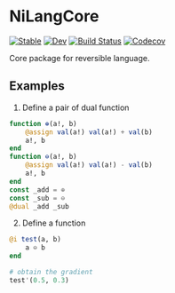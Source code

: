 # NiLangCore

[![Stable](https://img.shields.io/badge/docs-stable-blue.svg)](https://GiggleLiu.github.io/NiLangCore.jl/stable)
[![Dev](https://img.shields.io/badge/docs-dev-blue.svg)](https://GiggleLiu.github.io/NiLangCore.jl/dev)
[![Build Status](https://travis-ci.com/GiggleLiu/NiLangCore.jl.svg?branch=master)](https://travis-ci.com/GiggleLiu/NiLangCore.jl)
[![Codecov](https://codecov.io/gh/GiggleLiu/NiLangCore.jl/branch/master/graph/badge.svg)](https://codecov.io/gh/GiggleLiu/NiLangCore.jl)

Core package for reversible language.

## Examples
1. Define a pair of dual function
```julia
function ⊕(a!, b)
    @assign val(a!) val(a!) + val(b)
    a!, b
end
function ⊖(a!, b)
    @assign val(a!) val(a!) - val(b)
    a!, b
end
const _add = ⊕
const _sub = ⊖
@dual _add _sub
```

2. Define a function
```julia
@i test(a, b)
    a ⊖ b
end

# obtain the gradient
test'(0.5, 0.3)
```
